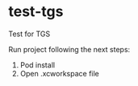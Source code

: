 # test-tgs
Test for TGS

Run project following the next steps:
1. Pod install
2. Open .xcworkspace file
